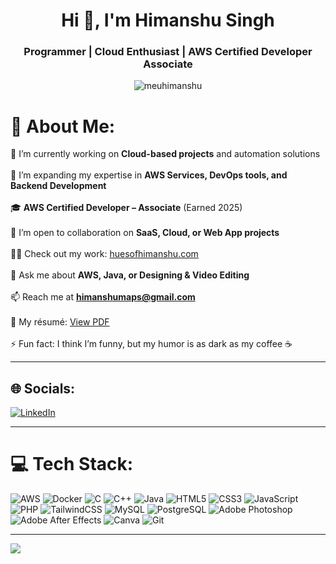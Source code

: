 <h1 align="center">Hi 👋, I'm Himanshu Singh</h1>
<h3 align="center">Programmer | Cloud Enthusiast | AWS Certified Developer Associate</h3>

<p align="center"> 
  <img src="https://komarev.com/ghpvc/?username=meuhimanshu&label=Profile%20views&color=0e75b6&style=flat" alt="meuhimanshu" /> 
</p>

# 💫 About Me:
🔭 I’m currently working on **Cloud-based projects** and automation solutions<br><br>
🌱 I’m expanding my expertise in **AWS Services, DevOps tools, and Backend Development**<br><br>
🎓 **AWS Certified Developer – Associate** (Earned 2025)<br><br>
🤝 I’m open to collaboration on **SaaS, Cloud, or Web App projects**<br><br>
👨‍💻 Check out my work: [huesofhimanshu.com](https://huesofhimanshu.com/)<br><br>
💬 Ask me about **AWS, Java, or Designing & Video Editing**<br><br>
📫 Reach me at **himanshumaps@gmail.com**<br><br>
📄 My résumé: [View PDF](https://huesofhimanshu.com/himanshu_resume.pdf)<br><br>
⚡ Fun fact: I think I’m funny, but my humor is as dark as my coffee ☕

---

## 🌐 Socials:
[![LinkedIn](https://img.shields.io/badge/LinkedIn-%230077B5.svg?logo=linkedin&logoColor=white)](https://linkedin.com/in/meuhimanshu) 

---

# 💻 Tech Stack:
![AWS](https://img.shields.io/badge/AWS-%23FF9900.svg?style=for-the-badge&logo=amazon-aws&logoColor=white)
![Docker](https://img.shields.io/badge/docker-%230db7ed.svg?style=for-the-badge&logo=docker&logoColor=white)
![C](https://img.shields.io/badge/c-%2300599C.svg?style=for-the-badge&logo=c&logoColor=white)
![C++](https://img.shields.io/badge/c++-%2300599C.svg?style=for-the-badge&logo=c%2B%2B&logoColor=white)
![Java](https://img.shields.io/badge/java-%23ED8B00.svg?style=for-the-badge&logo=openjdk&logoColor=white)
![HTML5](https://img.shields.io/badge/html5-%23E34F26.svg?style=for-the-badge&logo=html5&logoColor=white)
![CSS3](https://img.shields.io/badge/css3-%231572B6.svg?style=for-the-badge&logo=css3&logoColor=white)
![JavaScript](https://img.shields.io/badge/javascript-%23323330.svg?style=for-the-badge&logo=javascript&logoColor=%23F7DF1E)
![PHP](https://img.shields.io/badge/php-%23777BB4.svg?style=for-the-badge&logo=php&logoColor=white)
![TailwindCSS](https://img.shields.io/badge/tailwindcss-%2338B2AC.svg?style=for-the-badge&logo=tailwind-css&logoColor=white)
![MySQL](https://img.shields.io/badge/mysql-4479A1.svg?style=for-the-badge&logo=mysql&logoColor=white)
![PostgreSQL](https://img.shields.io/badge/postgresql-%23336791.svg?style=for-the-badge&logo=postgresql&logoColor=white)
![Adobe Photoshop](https://img.shields.io/badge/adobe%20photoshop-%2331A8FF.svg?style=for-the-badge&logo=adobe%20photoshop&logoColor=white)
![Adobe After Effects](https://img.shields.io/badge/Adobe%20After%20Effects-9999FF.svg?style=for-the-badge&logo=Adobe%20After%20Effects&logoColor=white)
![Canva](https://img.shields.io/badge/Canva-%2300C4CC.svg?style=for-the-badge&logo=Canva&logoColor=white)
![Git](https://img.shields.io/badge/git-%23F05033.svg?style=for-the-badge&logo=git&logoColor=white)

---

[![](https://visitcount.itsvg.in/api?id=meuhimanshu&icon=0&color=0)](https://visitcount.itsvg.in)

<!-- Proudly created with GPRM ( https://gprm.itsvg.in ) -->
